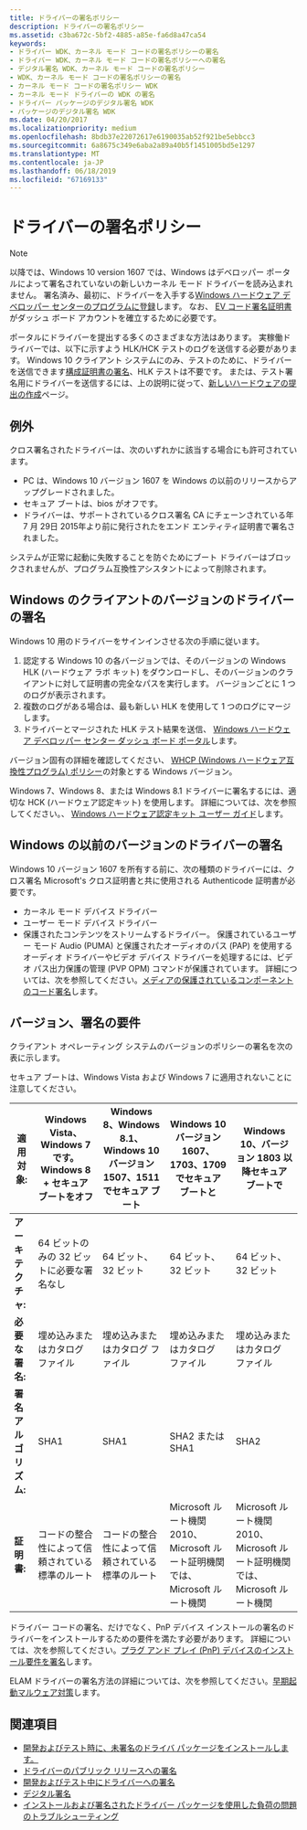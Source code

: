 ```yaml
---
title: ドライバーの署名ポリシー
description: ドライバーの署名ポリシー
ms.assetid: c3ba672c-5bf2-4885-a85e-fa6d8a47ca54
keywords:
- ドライバー WDK、カーネル モード コードの署名ポリシーの署名
- ドライバー WDK、カーネル モード コードの署名ポリシーへの署名
- デジタル署名 WDK、カーネル モード コードの署名ポリシー
- WDK、カーネル モード コードの署名ポリシーの署名
- カーネル モード コードの署名ポリシー WDK
- カーネル モード ドライバーの WDK の署名
- ドライバー パッケージのデジタル署名 WDK
- パッケージのデジタル署名 WDK
ms.date: 04/20/2017
ms.localizationpriority: medium
ms.openlocfilehash: 8bdb37e22072617e6190035ab52f921be5ebbcc3
ms.sourcegitcommit: 6a8675c349e6aba2a89a40b5f1451005bd5e1297
ms.translationtype: MT
ms.contentlocale: ja-JP
ms.lasthandoff: 06/18/2019
ms.locfileid: "67169133"
---
```

# <a name="driver-signing-policy"></a>ドライバーの署名ポリシー

> [!NOTE]
> 以降では、Windows 10 version 1607 では、Windows はデベロッパー ポータルによって署名されていないの新しいカーネル モード ドライバーを読み込まれません。  署名済み、最初に、ドライバーを入手する[Windows ハードウェア デベロッパー センターのプログラムに登録](https://docs.microsoft.com/windows-hardware/drivers/dashboard/register-for-the-hardware-program)します。 なお、 [EV コード署名証明書](https://docs.microsoft.com/windows-hardware/drivers/dashboard/get-a-code-signing-certificate)がダッシュ ボード アカウントを確立するために必要です。

ポータルにドライバーを提出する多くのさまざまな方法はあります。  実稼働ドライバーでは、以下に示すよう HLK/HCK テストのログを送信する必要があります。  Windows 10 クライアント システムにのみ、テストのために、ドライバーを送信できます[構成証明書の署名](../dashboard/attestation-signing-a-kernel-driver-for-public-release.md)、HLK テストは不要です。  または、テスト署名用にドライバーを送信するには、上の説明に従って、[新しいハードウェアの提出の作成](../dashboard/create-a-new-hardware-submission.md)ページ。

## <a name="exceptions"></a>例外

クロス署名されたドライバーは、次のいずれかに該当する場合にも許可されています。

* PC は、Windows 10 バージョン 1607 を Windows の以前のリリースからアップグレードされました。
* セキュア ブートは、bios がオフです。
* ドライバーは、サポートされているクロス署名 CA にチェーンされている年 7 月 29日 2015年より前に発行されたをエンド エンティティ証明書で署名されました。

システムが正常に起動に失敗することを防ぐためにブート ドライバーはブロックされませんが、プログラム互換性アシスタントによって削除されます。

## <a name="signing-a-driver-for-client-versions-of-windows"></a>Windows のクライアントのバージョンのドライバーの署名

Windows 10 用のドライバーをサインインさせる次の手順に従います。

1. 認定する Windows 10 の各バージョンでは、そのバージョンの Windows HLK (ハードウェア ラボ キット) をダウンロードし、そのバージョンのクライアントに対して証明書の完全なパスを実行します。 バージョンごとに 1 つのログが表示されます。
2. 複数のログがある場合は、最も新しい HLK を使用して 1 つのログにマージします。
3. ドライバーとマージされた HLK テスト結果を送信、 [Windows ハードウェア デベロッパー センター ダッシュ ボード ポータル](../dashboard/index.md)します。

バージョン固有の詳細を確認してください、 [WHCP (Windows ハードウェア互換性プログラム) ポリシー](https://docs.microsoft.com/windows-hardware/design/compatibility/whcp-specifications-policies)の対象とする Windows バージョン。

Windows 7、Windows 8、または Windows 8.1 ドライバーに署名するには、適切な HCK (ハードウェア認定キット) を使用します。  詳細については、次を参照してください。、 [Windows ハードウェア認定キット ユーザー ガイド](https://docs.microsoft.com/previous-versions/windows/hardware/hck/jj124227(v=vs.85))します。

## <a name="signing-a-driver-for-earlier-versions-of-windows"></a>Windows の以前のバージョンのドライバーの署名

Windows 10 バージョン 1607 を所有する前に、次の種類のドライバーには、クロス署名 Microsoft's クロス証明書と共に使用される Authenticode 証明書が必要です。

* カーネル モード デバイス ドライバー
* ユーザー モード デバイス ドライバー
* 保護されたコンテンツをストリームするドライバー。 保護されているユーザー モード Audio (PUMA) と保護されたオーディオのパス (PAP) を使用するオーディオ ドライバーやビデオ デバイス ドライバーを処理するには、ビデオ パス出力保護の管理 (PVP OPM) コマンドが保護されています。 詳細については、次を参照してください。[メディアの保護されているコンポーネントのコード署名](https://go.microsoft.com/fwlink/p/?linkid=74262)します。

## <a name="signing-requirements-by-version"></a>バージョン、署名の要件

クライアント オペレーティング システムのバージョンのポリシーの署名を次の表に示します。

セキュア ブートは、Windows Vista および Windows 7 に適用されないことに注意してください。

|適用対象:|Windows Vista、Windows 7 です。Windows 8 + セキュア ブートをオフ|Windows 8、Windows 8.1、Windows 10 バージョン 1507、1511 でセキュア ブート|Windows 10 バージョン 1607、1703、1709 でセキュア ブートと|Windows 10、バージョン 1803 以降セキュア ブートで|
|--- |--- |--- |--- |--- |
|**アーキテクチャ:**|64 ビットのみの 32 ビットに必要な署名なし|64 ビット、32 ビット|64 ビット、32 ビット|64 ビット、32 ビット|
|**必要な署名:**|埋め込みまたはカタログ ファイル|埋め込みまたはカタログ ファイル|埋め込みまたはカタログ ファイル|埋め込みまたはカタログ ファイル|
|**署名アルゴリズム:**|SHA1|SHA1|SHA2 または SHA1|SHA2|
|**証明書:**|コードの整合性によって信頼されている標準のルート|コードの整合性によって信頼されている標準のルート|Microsoft ルート機関 2010、Microsoft ルート証明機関では、Microsoft ルート機関|Microsoft ルート機関 2010、Microsoft ルート証明機関では、Microsoft ルート機関|

ドライバー コードの署名、だけでなく、PnP デバイス インストールの署名のドライバーをインストールするための要件を満たす必要があります。  詳細については、次を参照してください。[プラグ アンド プレイ (PnP) デバイスのインストール要件を署名](pnp-device-installation-signing-requirements--windows-vista-and-later-.md)します。

ELAM ドライバーの署名方法の詳細については、次を参照してください。[早期起動マルウェア対策](https://msdn.microsoft.com/library/windows/desktop/hh848061(v=vs.85).aspx)します。

## <a name="see-also"></a>関連項目

* [開発およびテスト時に、未署名のドライバ パッケージをインストールします。](installing-an-unsigned-driver-during-development-and-test.md)
* [ドライバーのパブリック リリースへの署名](signing-drivers-for-public-release--windows-vista-and-later-.md)
* [開発およびテスト中にドライバーへの署名](signing-drivers-during-development-and-test.md)
* [デジタル署名](driver-signing.md)
* [インストールおよび署名されたドライバー パッケージを使用した負荷の問題のトラブルシューティング](troubleshooting-install-and-load-problems-with-signed-driver-packages.md)
